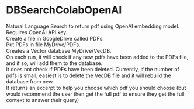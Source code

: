 # DBSearchColabOpenAI
Natural Language Search to return pdf using OpenAI embedding model.  <br />
Requires OpenAI API key.  
Create a file in GoogleDrive called PDFs.  
Put PDFs in file MyDrive/PDFs.  
Creates a Vector database MyDrive/VecDB.  
On each run, it will check if any new pdfs have been added to the PDFs file, and if so, will add them to the database.  
It does not check if PDFs have been deleted. Currently, if the number of pdfs is small, easiest is to delete the VecDB file and it will rebuild the database from new.  
It returns an excerpt to help you choose which pdf you should choose (but would recommend the user then get the full pdf to ensure they get the full context to answer their query)
